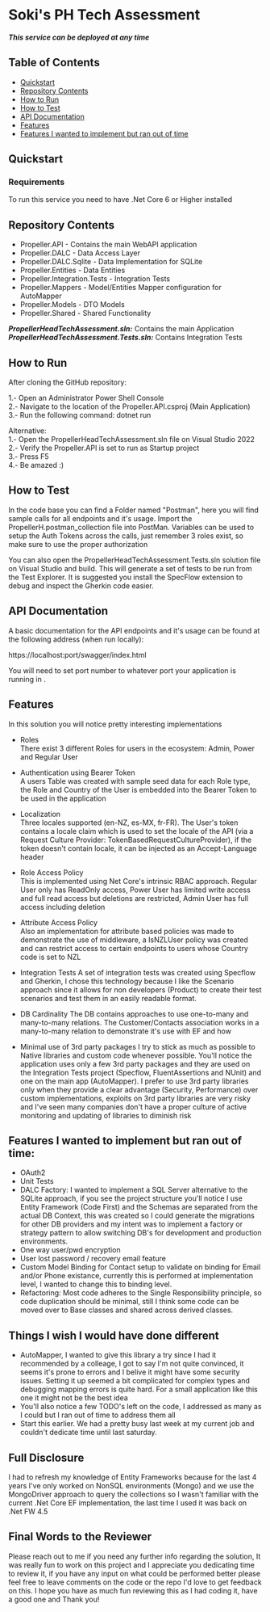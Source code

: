 # Soki's PH Tech Assessment

__*This service can be deployed at any time*__

## Table of Contents
* [Quickstart](#quickstart)  
* [Repository Contents](#repository-contents)  
* [How to Run](#how-to-run)  
* [How to Test](#how-to-test)  
* [API Documentation](#api-documentation)
* [Features](#features) 
* [Features I wanted to implement but ran out of time](#features-i-wanted-to-implement-but-ran-out-of-time)

## Quickstart  
### Requirements
To run this service you need to have .Net Core 6 or Higher installed

## Repository Contents

* Propeller.API - Contains the main WebAPI application
* Propeller.DALC - Data Access Layer
* Propeller.DALC.Sqlite - Data Implementation for SQLite
* Propeller.Entities - Data Entities
* Propeller.Integration.Tests - Integration Tests
* Propeller.Mappers - Model/Entities Mapper configuration for AutoMapper
* Propeller.Models - DTO Models
* Propeller.Shared - Shared Functionality

__*PropellerHeadTechAssessment.sln:*__ Contains the main Application  
__*PropellerHeadTechAssessment.Tests.sln:*__ Contains Integration Tests  

## How to Run

After cloning the GitHub repository:

1.- Open an Administrator Power Shell Console  
2.- Navigate to the location of the Propeller.API.csproj (Main Application)  
3.- Run the following command: dotnet run  

Alternative:  
1.- Open the PropellerHeadTechAssessment.sln file on Visual Studio 2022  
2.- Verify the Propeller.API is set to run as Startup project  
3.- Press F5  
4.- Be amazed :)  

## How to Test  
In the code base you can find a Folder named "Postman", here you will find sample calls for all endpoints and it's usage. Import the PropellerH.postman_collection file into PostMan. Variables can be used to setup the Auth Tokens across the calls, just remember 3 roles exist, so make sure to use the proper authorization

You can also open the PropellerHeadTechAssessment.Tests.sln solution file on Visual Studio and build. This will generate a set of tests to be run from the Test Explorer. It is suggested you install the SpecFlow extension to debug and inspect the Gherkin code easier.

## API Documentation

A basic documentation for the API endpoints and it's usage can be found at the following address (when run locally):

https://localhost:port/swagger/index.html

You will need to set port number to whatever port your application is running in
.

## Features
In this solution you will notice pretty interesting implementations

* Roles  
There exist 3 different Roles for users in the ecosystem: Admin, Power and Regular User


* Authentication using Bearer Token  
A users Table was created with sample seed data for each Role type, the Role and Country of the User is embedded into the Bearer Token to be used in the application  


* Localization  
Three locales supported (en-NZ, es-MX, fr-FR). The User's token contains a locale claim which is used to set the locale of the API (via a Request Culture Provider: TokenBasedRequestCultureProvider), if the token doesn't contain locale, it can be injected as an Accept-Language header  


* Role Access Policy  
This is implemented using Net Core's intrinsic RBAC approach. Regular User only has ReadOnly access, Power User has limited write access and full read access but deletions are restricted, Admin User has full access including deletion


* Attribute Access Policy  
Also an implementation for attribute based policies was made to demonstrate the use of middleware, a IsNZLUser policy was created and can restrict access to certain endpoints to users whose Country code is set to NZL


* Integration Tests
A set of integration tests was created using Specflow and Gherkin, I chose this technology because I like the Scenario approach since it allows for non developers (Product) to create their test scenarios and test them in an easily readable format.


* DB Cardinality
The DB contains approaches to use one-to-many and many-to-many relations. The Customer/Contacts association works in a many-to-many relation to demonstrate it's use with EF and how 

* Minimal use of 3rd party packages
I try to stick as much as possible to Native libraries and custom code whenever possible. You'll notice the application uses only a few 3rd party packages and they are used on the Integration Tests project (Specflow, FluentAssertions and NUnit) and one on the main app (AutoMapper). I prefer to use 3rd party libraries only when they provide a clear advantage (Security, Performance) over custom implementations, exploits on 3rd party libraries are very risky and I've seen many companies don't have a proper culture of active monitoring and updating of libraries to diminish risk


## Features I wanted to implement but ran out of time:
- OAuth2
- Unit Tests
- DALC Factory: I wanted to implement a SQL Server alternative to the SQLite approach, if you see the project structure you'll notice I use Entity Framework (Code First) and the Schemas are separated from the actual DB Context, this was created so I could generate the migrations for other DB providers and my intent was to implement a factory or strategy pattern to allow switching DB's for development and production environments.
- One way user/pwd encryption
- User lost password / recovery email feature
- Custom Model Binding for Contact setup to validate on binding for Email and/or Phone existance, currently this is performed at implementation level, I wanted to change this to binding level.
- Refactoring: Most code adheres to the Single Responsibility principle, so code duplication should be minimal, still I think some code can be moved over to Base classes and shared across derived classes.

## Things I wish I would have done different
- AutoMapper, I wanted to give this library a try since I had it recommended by a colleage, I got to say I'm not quite convinced, it seems it's prone to errors and I belive it might have some security issues. Setting it up seemed a bit complicated for complex types and debugging mapping errors is quite hard. For a small application like this one it might not be the best idea
- You'll also notice a few TODO's left on the code, I addressed as many as I could but I ran out of time to address them all
- Start this earlier. We had a pretty busy last week at my current job and couldn't dedicate time until last saturday.  

## Full Disclosure  
I had to refresh my knowledge of Entity Frameworks because for the last 4 years I've only worked on NonSQL environments (Mongo) and we use the MongoDriver approach to query the collections so I wasn't familiar with the current .Net Core EF implementation, the last time I used it was back on .Net FW 4.5

## Final Words to the Reviewer  
Please reach out to me if you need any further info regarding the solution, It was really fun to work on this project and I appreciate you dedicating time to review it, if you have any input on what could be performed better please feel free to leave comments on the code or the repo I'd love to get feedback on this. I hope you have as much fun reviewing this as I had coding it, have a good one and Thank you!
